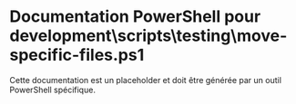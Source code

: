 # Documentation PowerShell pour development\scripts\testing\move-specific-files.ps1

Cette documentation est un placeholder et doit être générée par un outil PowerShell spécifique.
